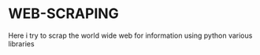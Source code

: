 # WEB-SCRAPING
Here i try to scrap the world wide web for information using python various libraries 
